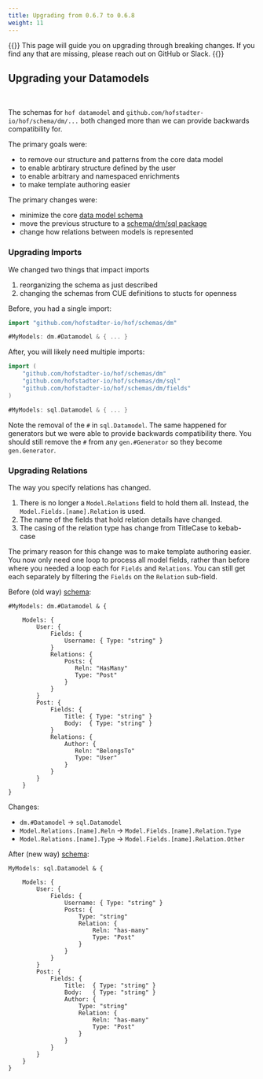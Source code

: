 ```yaml
---
title: Upgrading from 0.6.7 to 0.6.8
weight: 11
---
```


{{<lead>}}
This page will guide you on upgrading through breaking changes.
If you find any that are missing, please reach out on GitHub or Slack.
{{</lead>}}

## Upgrading your Datamodels

<br>

The schemas for `hof datamodel` and `github.com/hofstadter-io/hof/schema/dm/...` both changed
more than we can provide backwards compatibility for.

The primary goals were:

- to remove our structure and patterns from the core data model
- to enable arbtirary structure defined by the user
- to enable arbitrary and namespaced enrichments
- to make template authoring easier

The primary changes were:

- minimize the core [data model schema](https://github.com/hofstadter-io/hof/blob/_dev/schema/dm/dm.cue#L28)
- move the previous structure to a [schema/dm/sql package](https://github.com/hofstadter-io/hof/blob/_dev/schema/dm/sql/dm.cue)
- change how relations between models is represented


### Upgrading Imports

We changed two things that impact imports

1. reorganizing the schema as just described
2. changing the schemas from CUE definitions to stucts for openness

Before, you had a single import:

```go
import "github.com/hofstadter-io/hof/schemas/dm"

#MyModels: dm.#Datamodel & { ... }
```

After, you will likely need multiple imports:

```go
import (
    "github.com/hofstadter-io/hof/schemas/dm"
    "github.com/hofstadter-io/hof/schemas/dm/sql"
    "github.com/hofstadter-io/hof/schemas/dm/fields"
)

#MyModels: sql.Datamodel & { ... }
```

Note the removal of the `#` in `sql.Datamodel`.
The same happened for generators but we were able to provide backwards compatibility there.
You should still remove the `#` from any `gen.#Generator` so they become `gen.Generator`.


### Upgrading Relations

The way you specify relations has changed.

1. There is no longer a `Model.Relations` field to hold them all. Instead, the `Model.Fields.[name].Relation` is used.
1. The name of the fields that hold relation details have changed.
1. The casing of the relation type has change from TitleCase to kebab-case

The primary reason for this change was to make template authoring easier.
You now only need one loop to process all model fields,
rather than before where you needed a loop each for `Fields` and `Relations`.
You can still get each separately by filtering the `Fields` on the `Relation` sub-field.


Before (old way) [schema](https://github.com/hofstadter-io/hof/blob/v0.6.7/schema/dm/dm.cue):

```text
#MyModels: dm.#Datamodel & {

    Models: {
        User: {
            Fields: { 
                Username: { Type: "string" }
            }
            Relations: {
                Posts: {
                   Reln: "HasMany"
                   Type: "Post"
                }
            }
        }
        Post: {
            Fields: {
                Title: { Type: "string" }
                Body:  { Type: "string" }
            }
            Relations: {
                Author: {
                   Reln: "BelongsTo"
                   Type: "User"
                }
            }
        }
    }
}
```


Changes:

- `dm.#Datamodel` -> `sql.Datamodel`
- `Model.Relations.[name].Reln` -> `Model.Fields.[name].Relation.Type`
- `Model.Relations.[name].Type` -> `Model.Fields.[name].Relation.Other`


After (new way) [schema](https://github.com/hofstadter-io/hof/blob/v0.6.8/schema/dm/sql/dm.cue):

```text
MyModels: sql.Datamodel & {

    Models: {
        User: {
            Fields: { 
                Username: { Type: "string" }
                Posts: {
                    Type: "string"
                    Relation: {
                        Reln: "has-many"
                        Type: "Post"
                    }
                }
            }
        }
        Post: {
            Fields: {
                Title:  { Type: "string" }
                Body:   { Type: "string" }
                Author: {
                    Type: "string"
                    Relation: {
                        Reln: "has-many"
                        Type: "Post"
                    }
                }
            }
        }
    }
}
```

